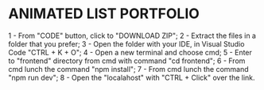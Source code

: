 # ANIMATED LIST PORTFOLIO
1 - From "CODE" button, click to "DOWNLOAD ZIP"; 
2 - Extract the files in a folder that you prefer;
3 - Open the folder with your IDE, in Visual Studio Code "CTRL + K + O";
4 - Open a new terminal and choose cmd;
5 - Enter to "frontend" directory from cmd with command "cd frontend";
6 - From cmd lunch the command "npm install";
7 - From cmd lunch the command "npm run dev";
8 - Open the "localahost" with "CTRL + Click" over the link.
